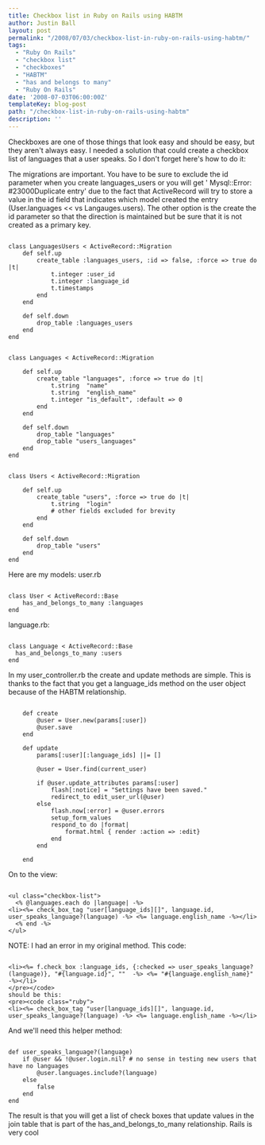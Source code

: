 ```yaml
---
title: Checkbox list in Ruby on Rails using HABTM
author: Justin Ball
layout: post
permalink: "/2008/07/03/checkbox-list-in-ruby-on-rails-using-habtm/"
tags:
  - "Ruby On Rails"
  - "checkbox list"
  - "checkboxes"
  - "HABTM"
  - "has and belongs to many"
  - "Ruby On Rails"
date: '2008-07-03T06:00:00Z'
templateKey: blog-post
path: "/checkbox-list-in-ruby-on-rails-using-habtm"
description: ''
---
```


Checkboxes are one of those things that look easy and should be easy, but they aren't always easy.  I needed a solution that could create a checkbox list of languages that a user speaks.  So I don't forget  here's how to do it:

The migrations are important.  You have to be sure to exclude the id parameter when you create languages_users or you will get ' Mysql::Error: #23000Duplicate entry' due to the fact that ActiveRecord will try to store a value in the id field that indicates which model created the entry (User.languages << vs Langauges.users).  The other option is the create the id parameter so that the direction is maintained but be sure that it is not created as a primary key.
<pre><code class="ruby">
class LanguagesUsers < ActiveRecord::Migration
    def self.up
        create_table :languages_users, :id => false, :force => true do |t|
            t.integer :user_id
            t.integer :language_id
            t.timestamps
        end
    end

    def self.down
        drop_table :languages_users
    end
end
</pre></code>

<pre><code class="ruby">
class Languages < ActiveRecord::Migration

    def self.up
        create_table "languages", :force => true do |t|
            t.string  "name"
            t.string  "english_name"
            t.integer "is_default", :default => 0
        end
    end

    def self.down
        drop_table "languages"
        drop_table "users_languages"
    end
end
</pre></code>

<pre><code class="ruby">
class Users < ActiveRecord::Migration

    def self.up
        create_table "users", :force => true do |t|
            t.string  "login"
            # other fields excluded for brevity
        end
    end

    def self.down
        drop_table "users"
    end
end
</pre></code>

Here are my models:
user.rb
<pre><code class="ruby">
class User < ActiveRecord::Base
    has_and_belongs_to_many :languages
end
</pre></code>

language.rb:
<pre><code class="ruby">
class Language < ActiveRecord::Base
  has_and_belongs_to_many :users
end
</pre></code>

In my user_controller.rb the create and update methods are simple.  This is thanks to the fact that you get a language_ids method on the user object because of the HABTM relationship. 
<pre><code class="ruby">
    def create
        @user = User.new(params[:user])
        @user.save
    end

    def update
        params[:user][:language_ids] ||= []

        @user = User.find(current_user)
      
        if @user.update_attributes params[:user]
            flash[:notice] = "Settings have been saved."
            redirect_to edit_user_url(@user)
        else
            flash.now[:error] = @user.errors
            setup_form_values
            respond_to do |format|
                format.html { render :action => :edit}
            end
        end

    end
</pre></code>

On to the view:
<pre><code class="ruby">
&lt;ul class=&quot;checkbox-list&quot;&gt;
  &lt;% @languages.each do |language| -%&gt;
&lt;li&gt;&lt;%= check_box_tag &quot;user[language_ids][]&quot;, language.id, user_speaks_language?(language) -%&gt; &lt;%= language.english_name -%&gt;&lt;/li&gt;
  &lt;% end -%&gt;
&lt;/ul&gt;
</pre></code>

NOTE: I had an error in my original method.  This code:
<pre><code class="ruby">
&lt;li&gt;&lt;%= f.check_box :language_ids, {:checked =&gt; user_speaks_language?(language)}, &quot;#{language.id}&quot;, &quot;&quot;  -%&gt; &lt;%= &quot;#{language.english_name}&quot; -%&gt;&lt;/li&gt;
&lt;/pre&gt;&lt;/code&gt;
should be this:
&lt;pre&gt;&lt;code class=&quot;ruby&quot;&gt;
&lt;li&gt;&lt;%= check_box_tag &quot;user[language_ids][]&quot;, language.id, user_speaks_language?(language) -%&gt; &lt;%= language.english_name -%&gt;&lt;/li&gt;
</pre></code>

And we'll need this helper method:
<pre><code class="ruby">
def user_speaks_language?(language)
    if @user && !@user.login.nil? # no sense in testing new users that have no languages
        @user.languages.include?(language)
    else
        false
    end
end
</pre></code>

The result is that you will get a list of check boxes that update values in the join table that is part of the has_and_belongs_to_many relationship.  Rails is very cool

